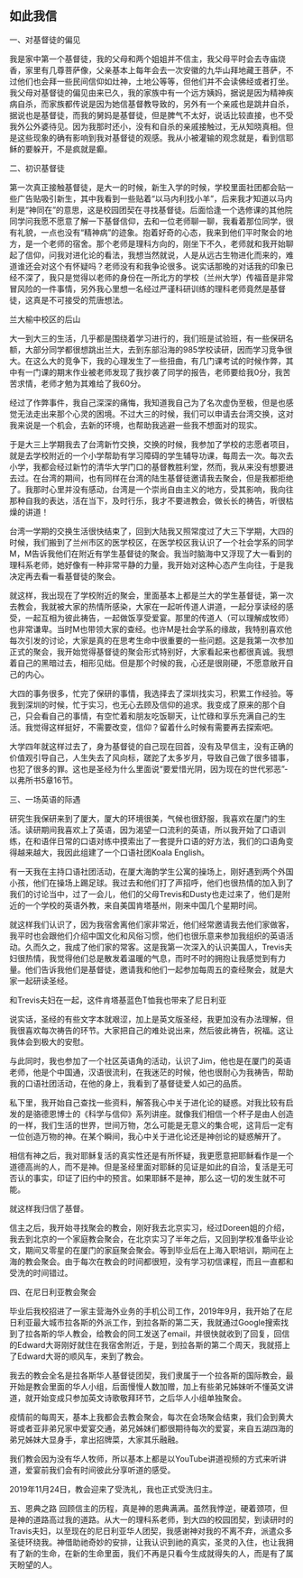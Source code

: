 ## 如此我信

  
一、对基督徒的偏见

我是家中第一个基督徒，我的父母和两个姐姐并不信主，我父母平时会去寺庙烧香，家里有几尊菩萨像，父亲基本上每年会去一次安徽的九华山拜地藏王菩萨，不过他们也会拜一些民间信仰如灶神，土地公等等，但他们并不会读佛经或者打坐。我父母对基督徒的偏见由来已久，我的家族中有一个远方姨妈，据说是因为精神疾病自杀，而家族都传说是因为她信基督教导致的，另外有一个亲戚也是跳井自杀，据说也是基督徒，而我的舅妈是基督徒，但是脾气不太好，说话比较直接，也不受我外公外婆待见。因为我那时还小，没有和自杀的亲戚接触过，无从知晓真相。但是这些现象的确有影响到我对基督徒的观感。我从小被灌输的观念就是，看到信耶稣的要躲开，不是疯就是癫。

二、初识基督徒

第一次真正接触基督徒，是大一的时候，新生入学的时候，学校里面社团都会贴一些广告贴吸引新生，其中我看到一些贴着“以马内利找小羊”，后来我才知道以马内利是“神同在”的意思，这是校园团契在寻找基督徒。后面恰逢一个选修课的其他院同学问我愿不愿意了解一下基督信仰，去和一位老师聊一聊，我看着那位同学，很有礼貌，一点也没有“精神病”的迹象。抱着好奇的心态，我来到他们平时聚会的地方，是一个老师的宿舍。那个老师是理科方向的，刚坐下不久，老师就和我开始聊起了信仰，问我对进化论的看法，我想当然就说，人是从远古生物进化而来的，难道谁还会对这个有怀疑吗？老师没有和我争论很多。说实话那晚的对话我的印象已经不深了，我只是觉得以老师的身份在一所北方的学校（兰州大学）传福音是非常冒风险的一件事情，另外我心里想一名经过严谨科研训练的理科老师竟然是基督徒，这真是不可接受的荒唐想法。


兰大榆中校区的后山

大一到大三的生活，几乎都是围绕着学习进行的，我们班是试验班，有一些保研名额，大部分同学都很想跳出兰大，去到东部沿海的985学校读研，因而学习竞争很大。在这么大的竞争下，我的心理发生了一些扭曲，有几门课考试的时候作弊，其中有一门课的期末作业被老师发现了我抄袭了同学的报告，老师要给我0分，我苦苦求情，老师才勉为其难给了我60分。

经过了作弊事件，我自己深深的痛悔，我知道我自己为了名次虚伪至极，但是也感觉无法走出来那个心灵的困境。不过大三的时候，我们可以申请去台湾交换，这对我来说是一个机会，去新的环境，也帮助我逃避一些我不想面对的现实。

于是大三上学期我去了台湾新竹交换，交换的时候，我参加了学校的志愿者项目，就是去学校附近的一个小学帮助有学习障碍的学生辅导功课，每周去一次。每次去小学，我都会经过新竹的清华大学门口的基督教胜利堂，然而，我从来没有想要进去过。在台湾的期间，也有同样在台湾的陆生基督徒邀请我去聚会，但是我都拒绝了。我那时心里并没有感动，台湾是一个崇尚自由主义的地方，受其影响，我向往那种自我的表达，活在当下，及时行乐，我才不要进教会，做长长的祷告，听很枯燥的讲道！




台湾一学期的交换生活很快结束了，回到大陆我又照常度过了大三下学期，大四的时候，我们搬到了兰州市区的医学校区，在医学校区我认识了一个社会学系的同学M，M告诉我他们在附近有学生基督徒的聚会。我当时脑海中又浮现了大一看到的理科系老师，她好像有一种非常平静的力量，我开始对这种心态产生向往，于是我决定再去看一看基督徒的聚会。

就这样，我出现在了学校附近的聚会，里面基本上都是兰大的学生基督徒，第一次去教会，我就被大家的热情所感染，大家在一起听传道人讲道，一起分享读经的感受，一起互相为彼此祷告，一起做饭享受爱宴。那里的传道人（可以理解成牧师）也非常谦卑。当时M也带领大家的查经。也许M是社会学系的缘故，我特别喜欢他每次引发的讨论，大家是真的在思考生命中很重要的一些问题。这是我第一次参加正式的聚会，我开始觉得基督徒的聚会形式特别好，大家看起来也都很真诚。我想着自己的黑暗过去，相形见绌。但是那个时候的我，心还是很刚硬，不愿意敞开自己的内心。

大四的事务很多，忙完了保研的事情，我选择去了深圳找实习，积累工作经验。等我到深圳的时候，忙于实习，也无心去顾及信仰的追求。我变成了原来的那个自己，只会看自己的事情，有空忙着和朋友吃饭聊天，让忙碌和享乐充满自己的生活。我觉得这样挺好，不需要改变，信仰？留着什么时候有需要再去探索吧。

大学四年就这样过去了，身为基督徒的自己现在回首，没有及早信主，没有正确的价值观引导自己，人生失去了风向标，蹉跎了太多岁月，导致自己做了很多错事，也犯了很多的罪。这也是圣经为什么里面说“要爱惜光阴，因为现在的世代邪恶”-以弗所书5章16节。

三、一场英语的际遇

研究生我保研来到了厦大，厦大的环境很美，气候也很舒服，我喜欢在厦门的生活。读研期间我喜欢上了英语，因为渴望一口流利的英语，所以我开始了口语训练，在和语伴日常的口语对练中摸索出了一套提升口语的好方法，我们的口语角变得越来越大，我因此组建了一个口语社团Koala English。

有一天我在主持口语社团活动，在厦大海韵学生公寓的操场上，刚好遇到两个外国小孩，他们在操场上踢足球。我过去和他们打了声招呼，他们也很热情的加入到了我们的讨论当中，过了一会儿，他们的父母Trevis和Dusty也走过来了，他们是附近的一个学校的英语外教，来自美国肯塔基州，刚来中国几个星期时间。

就这样我们认识了，因为我宿舍离他们家非常近，他们经常邀请我去他们家做客，我平时也会跟他们介绍中国文化和风俗习惯，他们也很乐意来参加我组织的英语活动。久而久之，我成了他们家的常客。这是我第一次深入的认识美国人，Trevis夫妇很热情，我觉得他们总是散发着温暖的气息，而时不时的拥抱让我感觉到有力量。他们告诉我他们是基督徒，邀请我和他们一起参加每周五的查经聚会，就是大家一起研读圣经。


和Trevis夫妇在一起，这件肯塔基蓝色T恤我也带来了尼日利亚

说实话，圣经的有些文字本就艰涩，加上是英文版圣经，我更加没有办法理解，但我很喜欢每次祷告的环节。大家把自己的难处说出来，然后彼此祷告，祝福。这让我体会到极大的安慰。

与此同时，我也参加了一个社区英语角的活动，认识了Jim，他也是在厦门的英语老师，他是个中国通，汉语很流利，在我迷茫的时候，他也很耐心为我祷告，帮助我的口语社团活动，在他的身上，我看到了基督徒爱人如己的品质。



私下里，我开始自己查找一些资料，解答我心中关于进化论的疑惑。对我比较有启发的是骆德恩博士的《科学与信仰》系列讲座。就像我们相信一个杯子是由人创造的一样，我们生活的世界，世间万物，怎么可能是无意义的集合呢，这背后一定有一位创造万物的神。在某个瞬间，我心中关于进化论还是神创论的疑惑解开了。

相信有神之后，我对耶稣复活的真实性还是有所怀疑，我更愿意把耶稣看作是一个道德高尚的人，而不是神。但是圣经里面对耶稣的见证是如此的自洽，复活是无可否认的事实，印证了旧约中的预言。如果耶稣不是神，那么这一切的发生就不可能。

就这样我归信了基督。

信主之后，我开始寻找聚会的教会，刚好我去北京实习，经过Doreen姐的介绍，我去到北京的一个家庭教会聚会，在北京实习了半年之后，又回到学校准备毕业论文，期间又零星的在厦门的家庭聚会聚会。等到毕业后在上海入职培训，期间在上海的教会聚会。由于每次在教会的时间都很短，没有学习初信课程，而且一直都和受洗的时间错过。

四、在尼日利亚教会聚会

毕业后我校招进了一家主营海外业务的手机公司工作，2019年9月，我开始了在尼日利亚最大城市拉各斯的外派工作，到拉各斯的第二天，我就通过Google搜索找到了拉各斯的华人教会，给教会的同工发送了email，并很快就收到了回复，回信的Edward大哥刚好就住在我宿舍附近，于是，到拉各斯的第二个周天，我就搭上了Edward大哥的顺风车，来到了教会。

我去的教会全名是拉各斯华人基督徒团契，我们隶属于一个拉各斯的国际教会，最开始是教会里面的华人小组，后面慢慢人数加赠，加上有些弟兄姊妹听不懂英文讲道，就开始变成只参加英文诗歌敬拜环节，之后华人小组单独聚会。

疫情前的每周天，基本上我都会去教会聚会，每次在会场聚会结束，我们会到黄大哥或者亚非弟兄家中爱宴交通，弟兄姊妹们都很期待每次的爱宴，来自五湖四海的弟兄姊妹大显身手，拿出招牌菜，大家其乐融融。

我们教会因为没有华人牧师，所以基本上都是以YouTube讲道视频的方式来听讲道，爱宴前我们会有时间彼此分享听道的感受。

2019年11月24日，教会迎来了受洗礼，我也正式受洗归主。





五、恩典之路
回顾信主的历程，真是神的恩典满满。虽然我悖逆，硬着颈项，但是神的道路高过我的道路。从大一的理科系老师，到大四的校园团契，到读研时的Travis夫妇，以至现在的尼日利亚华人团契，我感谢神对我的不离不弃，派遣众多圣徒环绕我。神借助祂奇妙的安排，让我认识到祂的真实，圣灵的入住，也让我拥有了新的生命，在新的生命里面，我们不再是只看今生成就得失的人，而是有了属天盼望的人。
